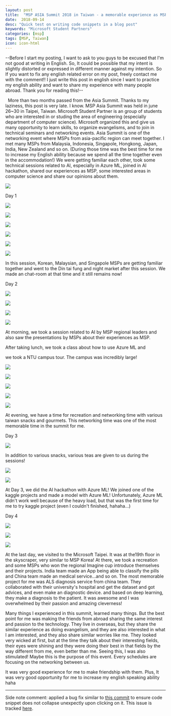 ```yaml
---
layout: post
title:  "MSP ASIA Summit 2018 in Taiwan - a memorable experience as MSP!!"
date:  2018-09-14
desc: "Quick test on writing code snippets in a blog post"
keywords: "Microsoft Student Partners"
categories: [msp]
tags: [MSP, Taiwan]
icon: icon-html
---
```

\--Before I start my posting, I want to ask to you guys to be excused that I'm not good at writing in English. So, It could be possible that my intent is slightly distorted or expressed in different manner against my intention. So If you want to fix any english related error on my post, freely contact me with the comment!! I just write this post in english since I want to practice my english ability and want to share my experience with many people abroad. Thank you for reading this!--

  More than two months passed from the Asia Summit. Thanks to my laziness, this post is very late. I know. MSP Asia Summit was held in june 26~30 in Taipei, Taiwan. Microsoft Student Partner is an group of students who are interested in or studing the area of engineering (especially department of computer science). Microsoft organized this and give us many opportunity to learn skills, to organize evangelisms, and to join in technical seminars and networking events. Asia Summit is one of the networking event where MSPs from asia-pacific region can meet together. I met many MSPs from Malaysia, Indonesia, Singapole, Hongkong, Japan, India, New Zealand and so on. (During those time was the best time for me to increase my English ability because we spend all the time together even in the accommodation!) We were getting familiar each other, took some technical sessions related to AI, especially in Azure ML, joined in AI hackathon, shared our experiences as MSP, some interested areas in computer science and share our opinions about them.


[![](https://1.bp.blogspot.com/-pPSLaUE7IZ4/W5utYGTu4QI/AAAAAAAACjw/789bioziG7srwf2Om_PhwFf1opOg7SCwgCEwYBhgL/s640/summit_%25E1%2584%258B%25E1%2585%25B5%25E1%2586%25AF%25E1%2584%258C%25E1%2585%25A5%25E1%2586%25BC.jpeg)](https://1.bp.blogspot.com/-pPSLaUE7IZ4/W5utYGTu4QI/AAAAAAAACjw/789bioziG7srwf2Om_PhwFf1opOg7SCwgCEwYBhgL/s1600/summit_%25E1%2584%258B%25E1%2585%25B5%25E1%2586%25AF%25E1%2584%258C%25E1%2585%25A5%25E1%2586%25BC.jpeg)



Day 1



[![](https://4.bp.blogspot.com/-zF-cO7NbhA0/W5ut1FXGz-I/AAAAAAAACj4/8-VMEwoBl2YYPoH2v2j4XzATQLZgZ-xyQCLcBGAs/s640/20180626_150027.jpg)](https://4.bp.blogspot.com/-zF-cO7NbhA0/W5ut1FXGz-I/AAAAAAAACj4/8-VMEwoBl2YYPoH2v2j4XzATQLZgZ-xyQCLcBGAs/s1600/20180626_150027.jpg)



[![](https://4.bp.blogspot.com/-Tweq600rMuE/W5ut1D2a1eI/AAAAAAAACj8/X6IsbT6UnX4X8JvTGbYHNx2corFp04O-ACLcBGAs/s640/20180626_150139.jpg)](https://4.bp.blogspot.com/-Tweq600rMuE/W5ut1D2a1eI/AAAAAAAACj8/X6IsbT6UnX4X8JvTGbYHNx2corFp04O-ACLcBGAs/s1600/20180626_150139.jpg)



[![](https://3.bp.blogspot.com/-64BWueAWvD8/W5ut1C6RcJI/AAAAAAAACkA/qSqmU4Swqv4_wYi7b8LViDW2cpA0aTZswCLcBGAs/s640/20180626_150503.jpg)](https://3.bp.blogspot.com/-64BWueAWvD8/W5ut1C6RcJI/AAAAAAAACkA/qSqmU4Swqv4_wYi7b8LViDW2cpA0aTZswCLcBGAs/s1600/20180626_150503.jpg)



[![](https://1.bp.blogspot.com/-6YhjrKUiXfc/W5ut2ML6aGI/AAAAAAAACkE/ufDzIP_gmTMdZsXd1b6Ce8Yet4lR1nIvQCLcBGAs/s640/20180626_180648.jpg)](https://1.bp.blogspot.com/-6YhjrKUiXfc/W5ut2ML6aGI/AAAAAAAACkE/ufDzIP_gmTMdZsXd1b6Ce8Yet4lR1nIvQCLcBGAs/s1600/20180626_180648.jpg)



[![](https://3.bp.blogspot.com/-tmkKZqSIbbU/W5uu0Xa3ydI/AAAAAAAACkg/3UUhcWbLV_kIAAZjgC04eG_OiRyrgSHVACLcBGAs/s640/HANS0019.jpg)](https://3.bp.blogspot.com/-tmkKZqSIbbU/W5uu0Xa3ydI/AAAAAAAACkg/3UUhcWbLV_kIAAZjgC04eG_OiRyrgSHVACLcBGAs/s1600/HANS0019.jpg)



[![](https://4.bp.blogspot.com/-Ast234gN-TM/W5uu0skwqOI/AAAAAAAACkk/WWZvZX0-H8QOHEny0Iiwu_PXvJbY5Z8HACLcBGAs/s640/HANS0073.jpg)](https://4.bp.blogspot.com/-Ast234gN-TM/W5uu0skwqOI/AAAAAAAACkk/WWZvZX0-H8QOHEny0Iiwu_PXvJbY5Z8HACLcBGAs/s1600/HANS0073.jpg)



In this session, Korean, Malaysian, and Singapole MSPs are getting familiar together and went to the Din tai fung and night market after this session. We made an chat-room at that time and it still remains now!



Day 2



[![](https://1.bp.blogspot.com/-GHAzyfCFF14/W5uwJ9GmSDI/AAAAAAAACk0/3CqKBHL95qsi-3wPF85xKTqHOgYtF4bBwCLcBGAs/s640/20180627_174225.jpg)](https://1.bp.blogspot.com/-GHAzyfCFF14/W5uwJ9GmSDI/AAAAAAAACk0/3CqKBHL95qsi-3wPF85xKTqHOgYtF4bBwCLcBGAs/s1600/20180627_174225.jpg)



[![](https://2.bp.blogspot.com/-vRXvBz-rFi0/W5uwPgFHnoI/AAAAAAAACmU/MwPVR2CAspAOmAb_hk7DVa_1f2_RZXLmQCEwYBhgL/s640/FB_IMG_1530174404048.jpg)](https://2.bp.blogspot.com/-vRXvBz-rFi0/W5uwPgFHnoI/AAAAAAAACmU/MwPVR2CAspAOmAb_hk7DVa_1f2_RZXLmQCEwYBhgL/s1600/FB_IMG_1530174404048.jpg)

[![](https://2.bp.blogspot.com/-AyMeTs6VLLs/W5ut2slnp5I/AAAAAAAACkY/oVzoNxAKmeg14IqGAf8uE4wAr7eALH04ACEwYBhgL/s640/20180627_092300.jpg)](https://2.bp.blogspot.com/-AyMeTs6VLLs/W5ut2slnp5I/AAAAAAAACkY/oVzoNxAKmeg14IqGAf8uE4wAr7eALH04ACEwYBhgL/s1600/20180627_092300.jpg)




[![](https://1.bp.blogspot.com/-P2KzSZku5qY/W5uwJ0QMIcI/AAAAAAAACk8/MDDG_Zu2qZg_JCCNYSijTwGVya0FVw12ACLcBGAs/s640/20180628_133504.jpg)](https://1.bp.blogspot.com/-P2KzSZku5qY/W5uwJ0QMIcI/AAAAAAAACk8/MDDG_Zu2qZg_JCCNYSijTwGVya0FVw12ACLcBGAs/s1600/20180628_133504.jpg)

At morning, we took a session related to AI by MSP regional leaders and also saw the presentations by MSPs about their experiences as MSP.

After taking lunch, we took a class about how to use Azure ML and

we took a NTU campus tour. The campus was incredibly large!



[![](https://1.bp.blogspot.com/-1MMPVgtjP5Y/W5uwJwBthaI/AAAAAAAACk4/GCB91QizRcwe3iykTIaOM_C-zinviEU2QCLcBGAs/s640/20180627_191526.jpg)](https://1.bp.blogspot.com/-1MMPVgtjP5Y/W5uwJwBthaI/AAAAAAAACk4/GCB91QizRcwe3iykTIaOM_C-zinviEU2QCLcBGAs/s1600/20180627_191526.jpg)



[![](https://4.bp.blogspot.com/-8ysnkpdItr8/W5uwLOuPtHI/AAAAAAAAClE/gBQuoVveco0jfWT-RDlVOGXlLSrnUWZyACLcBGAs/s640/HANS0315.jpg)](https://4.bp.blogspot.com/-8ysnkpdItr8/W5uwLOuPtHI/AAAAAAAAClE/gBQuoVveco0jfWT-RDlVOGXlLSrnUWZyACLcBGAs/s1600/HANS0315.jpg)



[![](https://3.bp.blogspot.com/-ndZG7dY3PsU/W5uwNFFyeJI/AAAAAAAAClo/JLtJjqETFv0d_lIkOiPT0al9ZMIXgvM_QCLcBGAs/s640/20180627_184522.jpg)](https://3.bp.blogspot.com/-ndZG7dY3PsU/W5uwNFFyeJI/AAAAAAAAClo/JLtJjqETFv0d_lIkOiPT0al9ZMIXgvM_QCLcBGAs/s1600/20180627_184522.jpg)



[![](https://1.bp.blogspot.com/-WIDYKxTRcD8/W5uwNXnhHMI/AAAAAAAACls/dxPFEglKrBcJtnvAsTVrL0oSDX0Ms3yXACLcBGAs/s640/20180627_184535.jpg)](https://1.bp.blogspot.com/-WIDYKxTRcD8/W5uwNXnhHMI/AAAAAAAACls/dxPFEglKrBcJtnvAsTVrL0oSDX0Ms3yXACLcBGAs/s1600/20180627_184535.jpg)



[![](https://3.bp.blogspot.com/-Slt2wL9GYbc/W5uwSg7WERI/AAAAAAAACnA/7YApbyGWWsEbuoT9Weuju9gK_UdqoWwTACLcBGAs/s640/received_10210311961510124.jpeg)](https://3.bp.blogspot.com/-Slt2wL9GYbc/W5uwSg7WERI/AAAAAAAACnA/7YApbyGWWsEbuoT9Weuju9gK_UdqoWwTACLcBGAs/s1600/received_10210311961510124.jpeg)

At evening, we have a time for recreation and networking time with various taiwan snacks and gourmets. This networking time was one of the most memorable time in the summit for me.



Day 3

[![](https://3.bp.blogspot.com/-UqE4hIB6LMY/W5uwOVfI4RI/AAAAAAAACnc/2_dmaRtPam4vRXTJN14d-t2TloCFFGcRQCEwYBhgL/s640/20180628_181635.jpg)](https://3.bp.blogspot.com/-UqE4hIB6LMY/W5uwOVfI4RI/AAAAAAAACnc/2_dmaRtPam4vRXTJN14d-t2TloCFFGcRQCEwYBhgL/s1600/20180628_181635.jpg)

In addition to various snacks, various teas are given to us during the sessions!



[![](https://2.bp.blogspot.com/-2IOmTZIvmVs/W5uwSI1QAYI/AAAAAAAACnQ/7vptKLJJr9YxX4xJ-YOb9bXvzmTue4mXwCEwYBhgL/s640/HANS0442.jpg)](https://2.bp.blogspot.com/-2IOmTZIvmVs/W5uwSI1QAYI/AAAAAAAACnQ/7vptKLJJr9YxX4xJ-YOb9bXvzmTue4mXwCEwYBhgL/s1600/HANS0442.jpg)



[![](https://3.bp.blogspot.com/-FWfe30yP8Y0/W5uwRlgTN-I/AAAAAAAACnU/3-GpIfmxmgkSu0rYYtimvIr2AogJ8Xp9gCEwYBhgL/s640/HANS0427.jpg)](https://3.bp.blogspot.com/-FWfe30yP8Y0/W5uwRlgTN-I/AAAAAAAACnU/3-GpIfmxmgkSu0rYYtimvIr2AogJ8Xp9gCEwYBhgL/s1600/HANS0427.jpg)

At Day 3, we did the AI hackathon with Azure ML! We joined one of the kaggle projects and made a model with Azure ML! Unfortunately, Azure ML didn't work well because of the heavy load, but that was the first time for me to try kaggle project (even I couldn't finished, hahaha...)



Day 4



[![](https://2.bp.blogspot.com/-OWf8hyYVs9g/W5uwOlCbrcI/AAAAAAAACnE/pQG00Xhvry85_hWyA3l4kHIpWbzPKLDEwCEwYBhgL/s640/20180629_091146.jpg)](https://2.bp.blogspot.com/-OWf8hyYVs9g/W5uwOlCbrcI/AAAAAAAACnE/pQG00Xhvry85_hWyA3l4kHIpWbzPKLDEwCEwYBhgL/s1600/20180629_091146.jpg)



[![](https://2.bp.blogspot.com/-s-yCGQ0x8-U/W5uwR0MEGQI/AAAAAAAACnU/SMAdRQAXSnEmEGPtRKXpp731023OJP8xQCEwYBhgL/s640/HANS0440.jpg)](https://2.bp.blogspot.com/-s-yCGQ0x8-U/W5uwR0MEGQI/AAAAAAAACnU/SMAdRQAXSnEmEGPtRKXpp731023OJP8xQCEwYBhgL/s1600/HANS0440.jpg)



[![](https://2.bp.blogspot.com/-MfQuU_9R6hI/W5uwSSwsZtI/AAAAAAAACnc/baRIQvPJRw4XPbROxicZoUnLjbEKLQB7gCEwYBhgL/s640/HANS0462.jpg)](https://2.bp.blogspot.com/-MfQuU_9R6hI/W5uwSSwsZtI/AAAAAAAACnc/baRIQvPJRw4XPbROxicZoUnLjbEKLQB7gCEwYBhgL/s1600/HANS0462.jpg)



At the last day, we visited to the Microsoft Taipei. It was at the19th floor in the skyscraper, very similar to MSP Korea! At there, we took a recreation and some MSPs who won the regional Imagine cup introduce themselves and their projects. India team made an App being able to classify the pills and China team made an medical service...and so on. The most memorable project for me was ALS diagnosis service from china team. They collaborated with their university's hospital and get the dataset and got advices, and even make an diagnostic device. and based on deep learning, they make a diagnosis to the patient. It was awesome and I was overwhelmed by their passion and amazing cleverness!



Many things I experienced in this summit, learned many things. But the best point for me was making the friends from abroad sharing the same interest and passion to the technology. They live in overseas, but they share the similar experience as doing evangelism, and they are also interested in what I am interested, and they also share similar worries like me. They looked very wicked at first, but at the time they talk about their interesting fields, their eyes were shining and they were doing their best in that fields by the way different from me, even better than me. Seeing this, I was also stimulated! Maybe this is the purpose of this event. Every schedules are focusing on the networking between us.

It was very good experience for me to make friendship with them. Plus, It was very good opportunity for me to increase my english speaking ability haha

---

Side note comment: applied a bug fix similar to [this commit](https://github.com/Atlas7/atlas7.github.io/commit/6659f4a47f6ec66987adb0f683a9c6f3842252ae#diff-818954a41dbfb01af70050a459c603b9) to ensure code snippet does not collapse unexpectly upon clicking on it. This issue is tracked [here](https://github.com/jarrekk/Jalpc/issues/97).